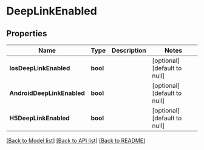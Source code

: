 # DeepLinkEnabled

## Properties
Name | Type | Description | Notes
------------ | ------------- | ------------- | -------------
**IosDeepLinkEnabled** | **bool** |  | [optional] [default to null]
**AndroidDeepLinkEnabled** | **bool** |  | [optional] [default to null]
**H5DeepLinkEnabled** | **bool** |  | [optional] [default to null]

[[Back to Model list]](../README.md#documentation-for-models) [[Back to API list]](../README.md#documentation-for-api-endpoints) [[Back to README]](../README.md)


